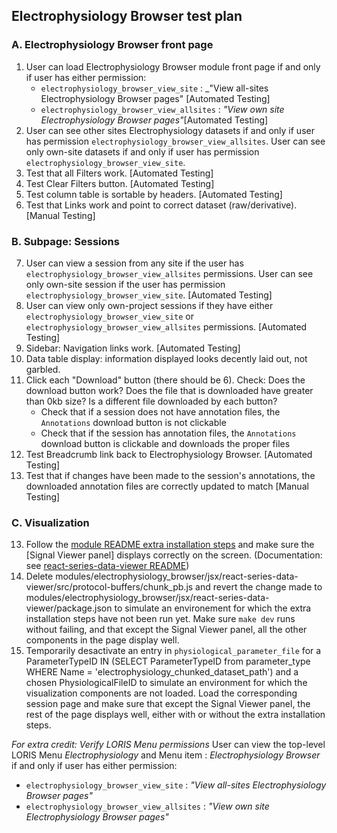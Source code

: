 ## Electrophysiology Browser test plan
	
### A. Electrophysiology Browser front page
1. User can load Electrophysiology Browser module front page if and only if user has either permission:
   * `electrophysiology_browser_view_site` : _"View all-sites Electrophysiology Browser pages" [Automated Testing]
   * `electrophysiology_browser_view_allsites` : _"View own site Electrophysiology Browser pages"_[Automated Testing]
2. User can see other sites Electrophysiology datasets if and only if user has permission `electrophysiology_browser_view_allsites`. User can see only own-site datasets if and only if user has permission `electrophysiology_browser_view_site`. 
3. Test that all Filters work. [Automated Testing]
4. Test Clear Filters button. [Automated Testing]
5. Test column table is sortable by headers. [Automated Testing]
6. Test that Links work and point to correct dataset (raw/derivative). [Manual Testing]

### B. Subpage: Sessions 

7. User can view a session from any site if the user has `electrophysiology_browser_view_allsites` permissions. User can see only own-site session if the user has permission `electrophysiology_browser_view_site`. [Automated Testing]
8. User can view only own-project sessions if they have either `electrophysiology_browser_view_site` or `electrophysiology_browser_view_allsites` permissions. [Automated Testing]
9. Sidebar: Navigation links work. [Automated Testing]
10. Data table display: information displayed looks decently laid out, not garbled.
11. Click each "Download" button (there should be 6). Check: Does the download button work? Does the file that is downloaded have greater than 0kb size? Is a different file downloaded by each button? 
    * Check that if a session does not have annotation files, the `Annotations` download button is not clickable
    * Check that if the session has annotation files, the `Annotations` download button is clickable and downloads the proper files
12. Test Breadcrumb link back to Electrophysiology Browser. [Automated Testing]
13. Test that if changes have been made to the session's annotations, the downloaded annotation files are correctly updated to match [Manual Testing]

### C. Visualization  

13. Follow the [module README extra installation steps](../README.md#installation-requirements-to-use-the-visualization-features) 
and make sure the [Signal Viewer panel] displays correctly on the screen. (Documentation: see [react-series-data-viewer README](../jsx/react-series-data-viewer/README.md#user-manual))
14. Delete modules/electrophysiology_browser/jsx/react-series-data-viewer/src/protocol-buffers/chunk_pb.js and revert the change made 
to modules/electrophysiology_browser/jsx/react-series-data-viewer/package.json to simulate an environement for which the extra installation steps have not been run yet. 
Make sure `make dev` runs without failing, and that except the Signal Viewer panel, all the other components in the page display well. 
15. Temporarily desactivate an entry in `physiological_parameter_file` 
for a ParameterTypeID IN (SELECT ParameterTypeID from parameter_type WHERE Name = 'electrophysiology_chunked_dataset_path')
and a chosen PhysiologicalFileID to simulate an environment for which the visualization components are not loaded.
Load the corresponding session page and make sure that except the Signal Viewer panel, the rest of the page displays well, either with or without the extra installation steps.

_For extra credit: Verify LORIS Menu permissions_ 
User can view the top-level LORIS Menu _Electrophysiology_ and Menu item : _Electrophysiology Browser_ if and only if user has either permission:
   * `electrophysiology_browser_view_site` : _"View all-sites Electrophysiology Browser pages"_
   * `electrophysiology_browser_view_allsites` : _"View own site Electrophysiology Browser pages"_
